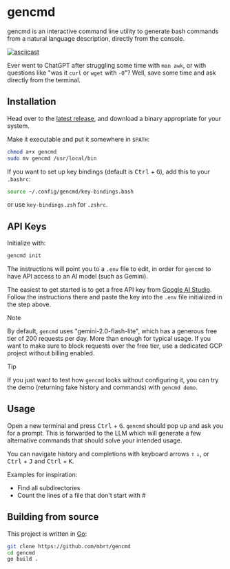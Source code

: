 # gencmd

gencmd is an interactive command line utility to generate bash commands from a
natural language description, directly from the console.

[![asciicast](https://asciinema.org/a/QoGh9TXk3GMcyP4FmWyh2iUqH.svg)](https://asciinema.org/a/QoGh9TXk3GMcyP4FmWyh2iUqH)

Ever went to ChatGPT after struggling some time with `man awk`, or with
questions like "was it `curl` or `wget` with `-O`"? Well, save some time and ask
directly from the terminal.

## Installation

Head over to the
[latest release](https://github.com/mbrt/gencmd/releases/latest), and download a
binary appropriate for your system.

Make it executable and put it somewhere in `$PATH`:

```sh
chmod a+x gencmd
sudo mv gencmd /usr/local/bin
```

If you want to set up key bindings (default is <kbd>Ctrl</kbd> + <kbd>G</kbd>),
add this to your `.bashrc`:

```sh
source ~/.config/gencmd/key-bindings.bash
```

or use `key-bindings.zsh` for `.zshrc`.

## API Keys

Initialize with:

```sh
gencmd init
```

The instructions will point you to a `.env` file to edit, in order for `gencmd`
to have API access to an AI model (such as Gemini).

The easiest to get started is to get a free API key from [Google AI
Studio](https://aistudio.google.com/apikey). Follow the instructions there and
paste the key into the `.env` file initialized in the step above.

> [!NOTE]
> By default, `gencmd` uses "gemini-2.0-flash-lite", which has a generous free
> tier of 200 requests per day. More than enough for typical usage. If you want
> to make sure to block requests over the free tier, use a dedicated GCP project
> without billing enabled.

> [!TIP]
> If you just want to test how `gencmd` looks without configuring it, you can
> try the demo (returning fake history and commands) with `gencmd demo`.

## Usage

Open a new terminal and press <kbd>Ctrl</kbd> + <kbd>G</kbd>. `gencmd` should pop
up and ask you for a prompt. This is forwarded to the LLM which will generate a
few alternative commands that should solve your intended usage.

You can navigate history and completions with keyboard arrows <kbd>↑</kbd>
<kbd>↓</kbd>, or <kbd>Ctrl</kbd> + <kbd>J</kbd> and <kbd>Ctrl</kbd> +
<kbd>K</kbd>.

Examples for inspiration:

* Find all subdirectories
* Count the lines of a file that don't start with #

## Building from source

This project is written in [Go](https://go.dev):

```sh
git clone https://github.com/mbrt/gencmd
cd gencmd
go build .
```
